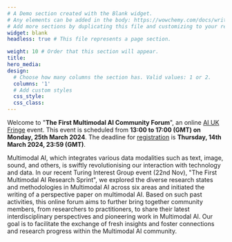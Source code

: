 ```yaml
---
# A Demo section created with the Blank widget.
# Any elements can be added in the body: https://wowchemy.com/docs/writing-markdown-latex/
# Add more sections by duplicating this file and customizing to your requirements.
widget: blank
headless: true # This file represents a page section.

weight: 10 # Order that this section will appear.
title: 
hero_media: 
design:
  # Choose how many columns the section has. Valid values: 1 or 2.
  columns: '1'
  # Add custom styles
  css_style:
  css_class:
---
```

Welcome to "**The First Multimodal AI Community Forum**", an online [AI UK Fringe](https://ai-uk.turing.ac.uk/fringe-events/) event. This event is scheduled from **13:00 to 17:00 (GMT) on Monday, 25th March 2024**. The deadline for [registration](https://forms.gle/yckNWD8kHY5Z1wjo9) is **Thursday, 14th March 2024, 23:59 (GMT)**.

Multimodal AI, which integrates various data modalities such as text, image, sound, and others, is swiftly revolutionising our interaction with technology and data. In our recent Turing Interest Group event (22nd Nov), "The First Multimodal AI Research Sprint", we explored the diverse research states and methodologies in Multimodal AI across six areas and initiated the writing of a perspective paper on multimodal AI. Based on such past activities, this online forum aims to further bring together community members, from researchers to practitioners, to share their latest interdisciplinary perspectives and pioneering work in Multimodal AI. Our goal is to facilitate the exchange of fresh insights and foster connections and research progress within the Multimodal AI community.
